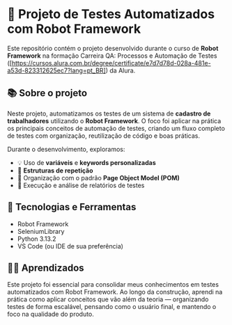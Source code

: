 # 🤖 Projeto de Testes Automatizados com Robot Framework

Este repositório contém o projeto desenvolvido durante o curso de **Robot Framework** na formação Carreira QA: Processos e Automação de Testes ([https://cursos.alura.com.br/degree/certificate/e7d7d78d-028a-481e-a53d-823312625ec7?lang=pt_BR]) da Alura.

## 📚 Sobre o projeto

Neste projeto, automatizamos os testes de um sistema de **cadastro de trabalhadores** utilizando o **Robot Framework**. O foco foi aplicar na prática os principais conceitos de automação de testes, criando um fluxo completo de testes com organização, reutilização de código e boas práticas.

Durante o desenvolvimento, exploramos:

- 💡 Uso de **variáveis** e **keywords personalizadas**
- 🔁 **Estruturas de repetição**
- 🧱 Organização com o padrão **Page Object Model (POM)**
- 🧪 Execução e análise de relatórios de testes

## 🚀 Tecnologias e Ferramentas

- Robot Framework
- SeleniumLibrary
- Python 3.13.2
- VS Code (ou IDE de sua preferência)

## 👩‍💻 Aprendizados
Este projeto foi essencial para consolidar meus conhecimentos em testes automatizados com Robot Framework. Ao longo da construção, aprendi na prática como aplicar conceitos que vão além da teoria — organizando testes de forma escalável, pensando como o usuário final, e mantendo o foco na qualidade do produto.
